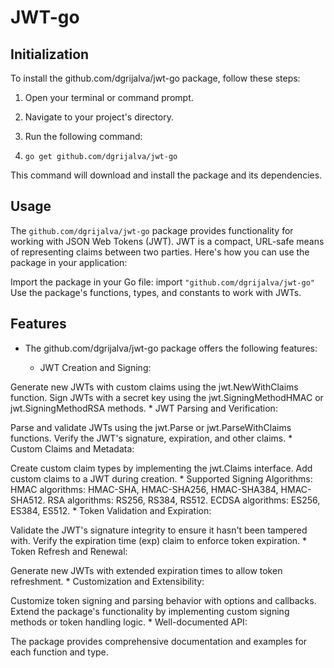 # JWT-go



## Initialization

To install the github.com/dgrijalva/jwt-go package, follow these steps:

1. Open your terminal or command prompt.

2. Navigate to your project's directory.

3. Run the following command:
4. `go get github.com/dgrijalva/jwt-go`

This command will download and install the package and its dependencies.

## Usage
The `github.com/dgrijalva/jwt-go` package provides functionality for working with JSON Web Tokens (JWT). JWT is a compact, URL-safe means of representing claims between two parties. Here's how you can use the package in your application:

Import the package in your Go file:
import `"github.com/dgrijalva/jwt-go"`
Use the package's functions, types, and constants to work with JWTs.

## Features
* The github.com/dgrijalva/jwt-go package offers the following features:

	* JWT Creation and Signing:

Generate new JWTs with custom claims using the jwt.NewWithClaims function.
Sign JWTs with a secret key using the jwt.SigningMethodHMAC or jwt.SigningMethodRSA methods.
	* JWT Parsing and Verification:

Parse and validate JWTs using the jwt.Parse or jwt.ParseWithClaims functions.
Verify the JWT's signature, expiration, and other claims.
	* Custom Claims and Metadata:

Create custom claim types by implementing the jwt.Claims interface.
Add custom claims to a JWT during creation.
	* Supported Signing Algorithms:
HMAC algorithms: HMAC-SHA, HMAC-SHA256, HMAC-SHA384, HMAC-SHA512.
RSA algorithms: RS256, RS384, RS512.
ECDSA algorithms: ES256, ES384, ES512.
	* Token Validation and Expiration:

Validate the JWT's signature integrity to ensure it hasn't been tampered with.
Verify the expiration time (exp) claim to enforce token expiration.
	* Token Refresh and Renewal:

Generate new JWTs with extended expiration times to allow token refreshment.
	* Customization and Extensibility:

Customize token signing and parsing behavior with options and callbacks.
Extend the package's functionality by implementing custom signing methods or token handling logic.
	* Well-documented API:

The package provides comprehensive documentation and examples for each function and type.


